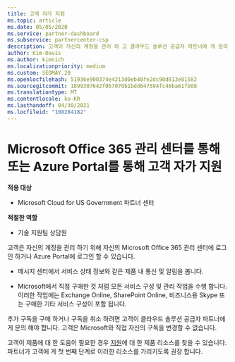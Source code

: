 ```yaml
---
title: 고객 자가 지원
ms.topic: article
ms.date: 05/05/2020
ms.service: partner-dashboard
ms.subservice: partnercenter-csp
description: 고객이 자신의 계정을 관리 하 고 클라우드 솔루션 공급자 파트너에 게 문의 해야 하는 시기와 위치를 알아봅니다.
author: Kim-Davis
ms.author: kimnich
ms.localizationpriority: medium
ms.custom: SEOMAY.20
ms.openlocfilehash: 51936e900374e4213d0eb40fe2dc90d813e81582
ms.sourcegitcommit: 1899307642f057070b1bdd647594fc46ba61fb08
ms.translationtype: MT
ms.contentlocale: ko-KR
ms.lasthandoff: 04/30/2021
ms.locfileid: "108284182"
---
```

# <a name="customer-self-support-through-microsoft-office-365-admin-center-or-through-the-azure-portal"></a>Microsoft Office 365 관리 센터를 통해 또는 Azure Portal를 통해 고객 자가 지원

**적용 대상**

- Microsoft Cloud for US Government 파트너 센터

**적절한 역할**

- 기술 지원팀 상담원

고객은 자신의 계정을 관리 하기 위해 자신의 Microsoft Office 365 관리 센터에 로그인 하거나 Azure Portal에 로그인 할 수 있습니다.

- 메시지 센터에서 서비스 상태 정보와 같은 제품 내 통신 및 알림을 봅니다.

- Microsoft에서 직접 구매한 것 처럼 모든 서비스 구성 및 관리 작업을 수행 합니다. 이러한 작업에는 Exchange Online, SharePoint Online, 비즈니스용 Skype 또는 구매한 기타 서비스 구성이 포함 됩니다.

추가 구독을 구매 하거나 구독을 취소 하려면 고객이 클라우드 솔루션 공급자 파트너에 게 문의 해야 합니다. 고객은 Microsoft와 직접 자신의 구독을 변경할 수 없습니다.

고객이 제품에 대 한 도움이 필요한 경우 [지원](https://partnercenter.microsoft.com/partner/support)에 대 한 제품 리소스를 찾을 수 있습니다. 파트너가 고객에 게 첫 번째 단계로 이러한 리소스를 가리키도록 권장 합니다.

 

 



